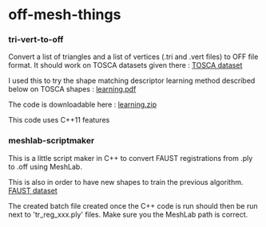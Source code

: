 # off-mesh-things
### tri-vert-to-off
Convert a list of triangles and a list of vertices (.tri and .vert files) to OFF file format. It should work on TOSCA datasets given there : [TOSCA dataset](http://tosca.cs.technion.ac.il/book/resources_data.html)

I used this to try the shape matching descriptor learning method described below on TOSCA shapes :
[learning.pdf](http://www.lix.polytechnique.fr/~corman/Papers/learning.pdf)

The code is downloadable here : [learning.zip](http://www.lix.polytechnique.fr/~corman/Code/learning.zip)

This code uses C++11 features
### meshlab-scriptmaker
This is a little script maker in C++ to convert FAUST registrations from .ply to .off using MeshLab.

This is also in order to have new shapes to train the previous algorithm. [FAUST dataset](http://faust.is.tue.mpg.de/)

The created batch file created once the C++ code is run should then be run next to 'tr_reg_xxx.ply' files. Make sure you the MeshLab path is correct.
